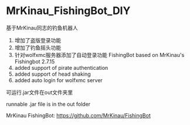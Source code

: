 # MrKinau_FishingBot_DIY

基于MrKinau同志的钓鱼机器人
 1. 增加了盗版登录功能
 2. 增加了钓鱼摇头功能
 3. 针对wolfxmc服务器添加了自动登录功能
FishingBot based on MrKinau's Fishingbot 2.7.15
 1. added support of pirate authentication
 2. added support of head shaking
 3. added auto login for wolfxmc server

可运行.jar文件在out文件夹里

runnable .jar file is in the out folder

MrKinau FishingBot: https://github.com/MrKinau/FishingBot
